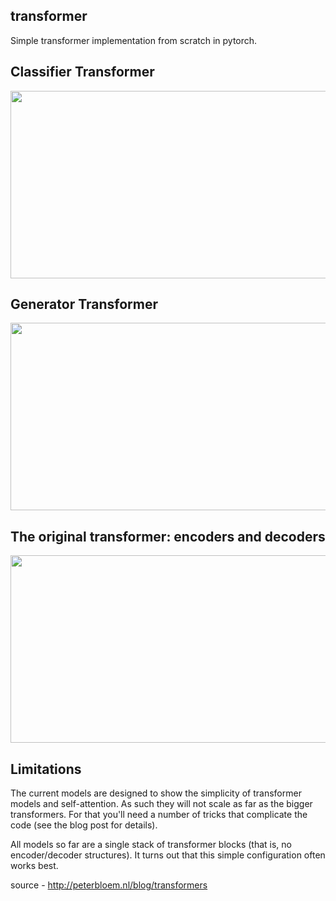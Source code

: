 ## transformer

Simple transformer implementation from scratch in pytorch. 

## Classifier Transformer

<p align="left">
 <img  width="600" height="300" src="http://peterbloem.nl/files/transformers/classifier.svg">
</p>

## Generator Transformer

<p align="left">
 <img  width="600" height="300" src="http://peterbloem.nl/files/transformers/generator.svg">
</p>

## The original transformer: encoders and decoders
<p align="left">
 <img  width="600" height="300" src="http://peterbloem.nl/files/transformers/encoder-decoder.svg">
</p>

## Limitations

The current models are designed to show the simplicity of transformer models and self-attention. As such 
they will not scale as far as the bigger transformers. For that you'll need a number of tricks that 
complicate the code (see the blog post for details).

All models so far are a single stack of transformer blocks (that is, no encoder/decoder structures). It 
turns out that this simple configuration often works best. 

source - http://peterbloem.nl/blog/transformers
